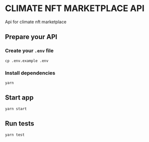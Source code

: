 # CLIMATE NFT MARKETPLACE API

Api for climate nft marketplace

## Prepare your API

  ### Create your `.env` file

  `cp .env.example .env`

  ### Install dependencies

  `yarn`

## Start app

`yarn start`

## Run tests

`yarn test`
